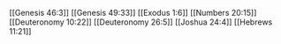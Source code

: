 [[Genesis 46:3]]
[[Genesis 49:33]]
[[Exodus 1:6]]
[[Numbers 20:15]]
[[Deuteronomy 10:22]]
[[Deuteronomy 26:5]]
[[Joshua 24:4]]
[[Hebrews 11:21]]
